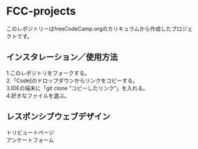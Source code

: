 # FCC-projects
このレポジトリーはfreeCodeCamp.orgのカリキュラムから作成したプロジェクトです。

## インスタレーション／使用方法
1.このレポジトリをフォークする。<br>
2.「Code]のドロップダウンからリンクをコピーする。<br>
3.IDEの端末に「git clone ”コピーしたリンク”」を入れる。<br>
4.好きなファイルを選ぶ。

## レスポンシブウェブデザイン
トリビュートページ<br>
アンケートフォーム<br>

